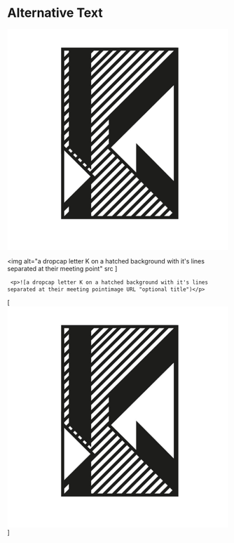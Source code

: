 # Alternative Text
                                                                                                                              

<img alt="a dropcap letter K  on a hatched background with it‘s lines separated at their meeting point" src="01-alternative-text/k-dropcap-polivka.png" />

<img alt="a dropcap letter K on a hatched background with it's lines separated at their meeting point" src
]
     
     <p>![a dropcap letter K on a hatched background with it's lines separated at their meeting pointimage URL "optional title")</p>
     
   [![Image Attributes Pro Demo Video](01-alternative-text/k-dropcap-polivka.jpg)]
